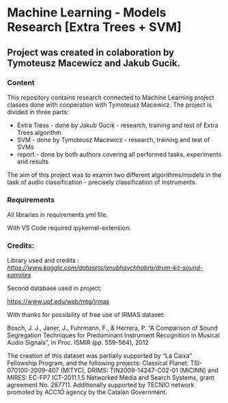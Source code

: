 # Machine Learning - Models Research [Extra Trees + SVM]
## Project was created in colaboration by Tymoteusz Macewicz and Jakub Gucik.

### Content

This repository contains research connected to Machine Learning project classes done with cooperation with Tymoteusz Macewicz. The project is divided in three parts:
- Extra Tress - done by Jakub Gucik - research, training and test of Extra Trees algorithm
- SVM - done by Tymoteusz Macewicz - research, training and test of SVMs
- report - done by both authors covering all performed tasks, experiments and results

The aim of this project was to examin two different algorithms/models in the task of audio classification - precisely classification of instruments.

### Requirements

All libraries in requirements.yml file.

With VS Code required ipykernel-extension.

### Credits:

Library used and credits : *https://www.kaggle.com/datasets/anubhavchhabra/drum-kit-sound-samples*

Second database used in project:

https://www.upf.edu/web/mtg/irmas

With thanks for possibility of free use of IRMAS dataset:

Bosch, J. J., Janer, J., Fuhrmann, F., & Herrera, P. “A Comparison of Sound Segregation Techniques for Predominant Instrument Recognition in Musical Audio Signals”, in Proc. ISMIR (pp. 559-564), 2012

The creation of this dataset was partially supported by “La Caixa” Fellowship Program, and the following projects: Classical Planet: TSI-070100-2009-407 (MITYC), DRIMS: TIN2009-14247-C02-01 (MICINN) and MIRES: EC-FP7 ICT-2011.1.5 Networked Media and Search Systems, grant agreement No. 287711. Additionally supported by TECNIO network promoted by ACC1Ó agency by the Catalan Government.
